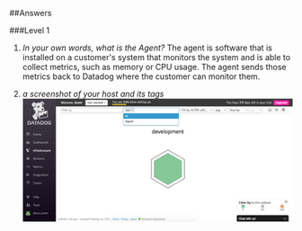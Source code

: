 ##Answers

###Level 1

1. *In your own words, what is the Agent?*
    The agent is software that is installed on a customer's system that monitors the system and is able to collect metrics, such as memory or CPU usage. The agent sends those metrics back to Datadog where the customer can monitor them.
    
2. *a screenshot of your host and its tags*
![screenshot of host map and tags](host-map-screenshot.png)